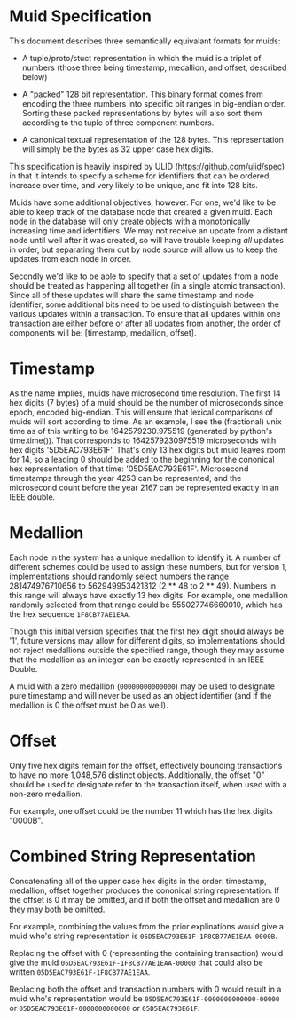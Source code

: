 # Muid Specification

This document describes three semantically equivalant 
formats for muids:

* A tuple/proto/stuct representation in which 
  the muid is a triplet of numbers (those three being
  timestamp, medallion, and offset, described below)

* A "packed" 128 bit representation.  This binary
  format comes from encoding the three numbers
  into specific bit ranges in big-endian order.
  Sorting these packed representations by bytes
  will also sort them according to the tuple of 
  three component numbers.

* A canonical textual representation of the 
  128 bytes.  This representation will simply
  be the bytes as 32 upper case hex digits.

This specification is heavily inspired by ULID
(https://github.com/ulid/spec) in that it intends to 
specify a scheme for identifiers that can be ordered,
increase over time, and very likely to be unique,
and fit into 128 bits.  

Muids have some additional objectives, however.
For one, we'd like to be able to keep track of
the database node that created a given muid.
Each node in the database will only create objects
with a monotonically increasing time and identifiers.
We may not receive an update from a distant node until well
after it was created, so will have trouble keeping *all*
updates in order, but separating them out by node source
will allow us to keep the updates from each node in order.

Secondly we'd like to be able to specify that a set of updates
from a node should be treated as happening all together 
(in a single atomic transaction).  Since all of these updates
will share the same timestamp and node identifier, some additional
bits need to be used to distinguish between the various updates
within a transaction.  To ensure that all updates within one
transaction are either before or after all updates from another,
the order of components will be: [timestamp, medallion, offset].

# Timestamp
As the name implies, muids have microsecond time resolution.
The first 14 hex digits (7 bytes) of a muid should be the 
number of microseconds since epoch, encoded big-endian.
This will ensure that lexical comparisons of muids will sort
according to time.  As an example, I see the (fractional) unix time
as of this writing to be 1642579230.975519 (generated by python's time.time()).
That corresponds to 1642579230975519 microseconds with hex digits
'5D5EAC793E61F'.  That's only 13 hex digits but muid leaves room for 14,
so a leading 0 should be added to the beginning for
the cononical hex representation of that time: '05D5EAC793E61F'.
Microsecond timestamps through the year 4253 can be represented,
and the microsecond count before the year 2167 can be represented
exactly in an IEEE double.

# Medallion
Each node in the system has a unique medallion to identify it.
A number of different schemes could be
used to assign these numbers, but for version 1, implementations should
randomly select numbers the range 
281474976710656 to 562949953421312 (2 ** 48 to 2 ** 49).
Numbers in this range will always have exactly 13 hex digits.
For example, one medallion randomly selected from that range could be
555027746660010, which has the hex sequence `1F8CB77AE1EAA`.

Though this initial version specifies that the first hex digit should 
always be '1', future versions may allow for different digits, so 
implementations should not reject medallions outside the specified range,
though they may assume that the medallion as an integer can be exactly
represented in an IEEE Double.

A muid with a zero medallion (`00000000000000`) 
may be used to designate pure timestamp and will 
never be used as an object identifier
(and if the medallion is 0 the offset must be 0 as well).

# Offset
Only five hex digits remain for the offset, effectively bounding transactions
to have no more 1,048,576 distinct objects.  Additionally,
the offset "0" should be used to designate refer to the transaction itself,
when used with a non-zero medallion.

For example, one offset could be the number 11 which has the hex digits "0000B".

# Combined String Representation
Concatenating all of the upper case hex digits in the order:
timestamp, medallion, offset together produces the cononical string representation.
If the offset is 0 it may be omitted, and if both the offset and medallion are 0
they may both be omitted.

For example, combining the values from the prior explinations would give a muid who's string representation is `05D5EAC793E61F-1F8CB77AE1EAA-0000B`.

Replacing the offset with 0 (representing the containing transaction) would give
the muid `05D5EAC793E61F-1F8CB77AE1EAA-00000` that could also be written 
`05D5EAC793E61F-1F8CB77AE1EAA`.

Replacing both the offset and transaction numbers with 0 would result in a muid
who's representation would be `05D5EAC793E61F-0000000000000-00000` or
`05D5EAC793E61F-0000000000000` or `05D5EAC793E61F`.
